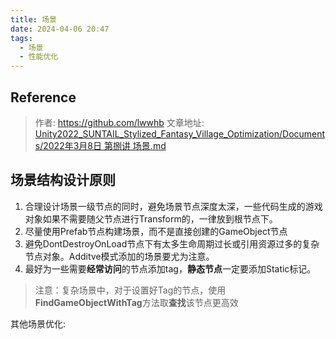 ```yaml
---
title: 场景
date: 2024-04-06 20:47
tags:
  - 场景
  - 性能优化
---
```

## Reference

>作者: https://github.com/lwwhb
>文章地址: [Unity2022_SUNTAIL_Stylized_Fantasy_Village_Optimization/Documents/2022年3月8日 第捌讲 场景.md](https://github.com/lwwhb/Unity2022_SUNTAIL_Stylized_Fantasy_Village_Optimization/blob/main/Documents/2022%E5%B9%B43%E6%9C%888%E6%97%A5%20%E7%AC%AC%E6%8D%8C%E8%AE%B2%20%E5%9C%BA%E6%99%AF.md)

## 场景结构设计原则

1. 合理设计场景一级节点的同时，避免场景节点深度太深，一些代码生成的游戏对象如果不需要随父节点进行Transform的，一律放到根节点下。
2. 尽量使用Prefab节点构建场景，而不是直接创建的GameObject节点
3. 避免DontDestroyOnLoad节点下有太多生命周期过长或引用资源过多的复杂节点对象。Additve模式添加的场景要尤为注意。
4. 最好为一些需要**经常访问**的节点添加tag，**静态节点**一定要添加Static标记。

> 注意：复杂场景中，对于设置好Tag的节点，使用**FindGameObjectWithTag**方法取**查找**该节点更高效

其他场景优化: 

